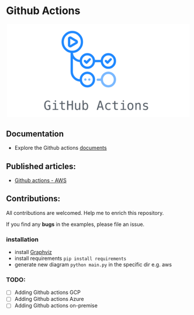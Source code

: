 # Github Actions

<p align="center" style="text-align:center;">
  <a href="https://github.com/features/actions">
    <img alt="github actions logo" src="assets/github-actions.png" width="500" />
  </a>
</p>

## Documentation

* Explore the Github actions [documents](https://docs.github.com/en/actions)


## Published articles:

 - [Github actions - AWS](https://github.com/software-solutions-architect/github-runner/tree/main/aws)



## Contributions:

All contributions are welcomed. Help me to enrich this repository.

If you find any **bugs** in the examples, please file an issue.

### installation
* install [Graphviz](https://graphviz.gitlab.io/download/)
* install requirements `pip install requirements`
* generate new diagram `python main.py` in the specific dir e.g. aws

### TODO:

 - [ ] Adding Github actions GCP
 - [ ] Adding Github actions Azure
 - [ ] Adding Github actions on-premise
